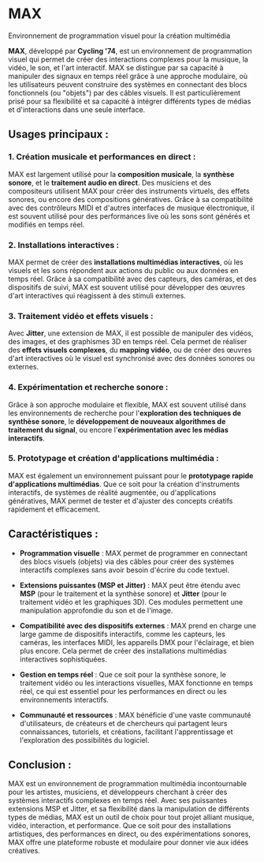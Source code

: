 # MAX

Environnement de programmation visuel pour la création multimédia

**MAX**, développé par **Cycling '74**, est un environnement de programmation visuel qui permet de créer des interactions complexes pour la musique, la vidéo, le son, et l'art interactif. MAX se distingue par sa capacité à manipuler des signaux en temps réel grâce à une approche modulaire, où les utilisateurs peuvent construire des systèmes en connectant des blocs fonctionnels (ou "objets") par des câbles visuels. Il est particulièrement prisé pour sa flexibilité et sa capacité à intégrer différents types de médias et d'interactions dans une seule interface.

## Usages principaux :

### 1. Création musicale et performances en direct :
MAX est largement utilisé pour la **composition musicale**, la **synthèse sonore**, et le **traitement audio en direct**. Des musiciens et des compositeurs utilisent MAX pour créer des instruments virtuels, des effets sonores, ou encore des compositions génératives. Grâce à sa compatibilité avec des contrôleurs MIDI et d'autres interfaces de musique électronique, il est souvent utilisé pour des performances live où les sons sont générés et modifiés en temps réel.

### 2. Installations interactives :
MAX permet de créer des **installations multimédias interactives**, où les visuels et les sons répondent aux actions du public ou aux données en temps réel. Grâce à sa compatibilité avec des capteurs, des caméras, et des dispositifs de suivi, MAX est souvent utilisé pour développer des œuvres d'art interactives qui réagissent à des stimuli externes.

### 3. Traitement vidéo et effets visuels :
Avec **Jitter**, une extension de MAX, il est possible de manipuler des vidéos, des images, et des graphismes 3D en temps réel. Cela permet de réaliser des **effets visuels complexes**, du **mapping vidéo**, ou de créer des œuvres d'art interactives où le visuel est synchronisé avec des données sonores ou externes.

### 4. Expérimentation et recherche sonore :
Grâce à son approche modulaire et flexible, MAX est souvent utilisé dans les environnements de recherche pour l'**exploration des techniques de synthèse sonore**, le **développement de nouveaux algorithmes de traitement du signal**, ou encore l'**expérimentation avec les médias interactifs**.

### 5. Prototypage et création d'applications multimédia :
MAX est également un environnement puissant pour le **prototypage rapide d'applications multimédias**. Que ce soit pour la création d'instruments interactifs, de systèmes de réalité augmentée, ou d'applications génératives, MAX permet de tester et d'ajuster des concepts créatifs rapidement et efficacement.

## Caractéristiques :

- **Programmation visuelle** : MAX permet de programmer en connectant des blocs visuels (objets) via des câbles pour créer des systèmes interactifs complexes sans avoir besoin d'écrire du code textuel.
  
- **Extensions puissantes (MSP et Jitter)** : MAX peut être étendu avec **MSP** (pour le traitement et la synthèse sonore) et **Jitter** (pour le traitement vidéo et les graphiques 3D). Ces modules permettent une manipulation approfondie du son et de l'image.

- **Compatibilité avec des dispositifs externes** : MAX prend en charge une large gamme de dispositifs interactifs, comme les capteurs, les caméras, les interfaces MIDI, les appareils DMX pour l'éclairage, et bien plus encore. Cela permet de créer des installations multimédias interactives sophistiquées.

- **Gestion en temps réel** : Que ce soit pour la synthèse sonore, le traitement vidéo ou les interactions visuelles, MAX fonctionne en temps réel, ce qui est essentiel pour les performances en direct ou les environnements interactifs.

- **Communauté et ressources** : MAX bénéficie d'une vaste communauté d'utilisateurs, de créateurs et de chercheurs qui partagent leurs connaissances, tutoriels, et créations, facilitant l'apprentissage et l'exploration des possibilités du logiciel.

## Conclusion :

MAX est un environnement de programmation multimédia incontournable pour les artistes, musiciens, et développeurs cherchant à créer des systèmes interactifs complexes en temps réel. Avec ses puissantes extensions MSP et Jitter, et sa flexibilité dans la manipulation de différents types de médias, MAX est un outil de choix pour tout projet alliant musique, vidéo, interaction, et performance. Que ce soit pour des installations artistiques, des performances en direct, ou des expérimentations sonores, MAX offre une plateforme robuste et modulaire pour donner vie aux idées créatives.
